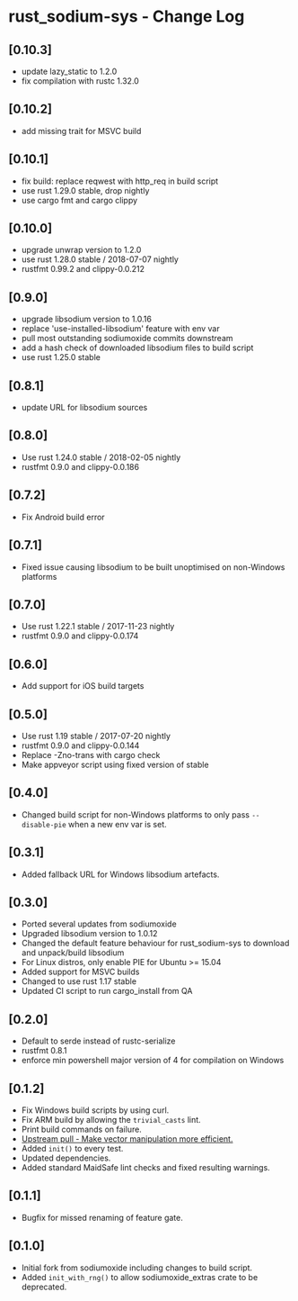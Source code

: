 # rust_sodium-sys - Change Log

## [0.10.3]
- update lazy_static to 1.2.0
- fix compilation with rustc 1.32.0

## [0.10.2]
- add missing trait for MSVC build

## [0.10.1]
- fix build: replace reqwest with http_req in build script
- use rust 1.29.0 stable, drop nightly
- use cargo fmt and cargo clippy

## [0.10.0]
- upgrade unwrap version to 1.2.0
- use rust 1.28.0 stable / 2018-07-07 nightly
- rustfmt 0.99.2 and clippy-0.0.212

## [0.9.0]
- upgrade libsodium version to 1.0.16
- replace 'use-installed-libsodium' feature with env var
- pull most outstanding sodiumoxide commits downstream
- add a hash check of downloaded libsodium files to build script
- use rust 1.25.0 stable

## [0.8.1]
- update URL for libsodium sources

## [0.8.0]
- Use rust 1.24.0 stable / 2018-02-05 nightly
- rustfmt 0.9.0 and clippy-0.0.186

## [0.7.2]
- Fix Android build error

## [0.7.1]
- Fixed issue causing libsodium to be built unoptimised on non-Windows platforms

## [0.7.0]
- Use rust 1.22.1 stable / 2017-11-23 nightly
- rustfmt 0.9.0 and clippy-0.0.174

## [0.6.0]
- Add support for iOS build targets

## [0.5.0]
- Use rust 1.19 stable / 2017-07-20 nightly
- rustfmt 0.9.0 and clippy-0.0.144
- Replace -Zno-trans with cargo check
- Make appveyor script using fixed version of stable

## [0.4.0]
- Changed build script for non-Windows platforms to only pass `--disable-pie` when a new env var is set.

## [0.3.1]
- Added fallback URL for Windows libsodium artefacts.

## [0.3.0]
- Ported several updates from sodiumoxide
- Upgraded libsodium version to 1.0.12
- Changed the default feature behaviour for rust_sodium-sys to download and unpack/build libsodium
- For Linux distros, only enable PIE for Ubuntu >= 15.04
- Added support for MSVC builds
- Changed to use rust 1.17 stable
- Updated CI script to run cargo_install from QA

## [0.2.0]
- Default to serde instead of rustc-serialize
- rustfmt 0.8.1
- enforce min powershell major version of 4 for compilation on Windows

## [0.1.2]
- Fix Windows build scripts by using curl.
- Fix ARM build by allowing the `trivial_casts` lint.
- Print build commands on failure.
- [Upstream pull - Make vector manipulation more efficient.](https://github.com/dnaq/sodiumoxide/commit/f509c90de1a5825abf67e1d8cd8cd70a35b91880)
- Added `init()` to every test.
- Updated dependencies.
- Added standard MaidSafe lint checks and fixed resulting warnings.

## [0.1.1]
- Bugfix for missed renaming of feature gate.

## [0.1.0]
- Initial fork from sodiumoxide including changes to build script.
- Added `init_with_rng()` to allow sodiumoxide_extras crate to be deprecated.
